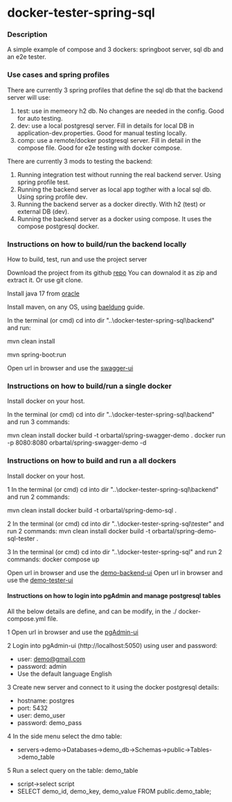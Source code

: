 # docker-tester-spring-sql

### Description

A simple example of compose and 3 dockers: springboot server, sql db and an e2e tester.

### Use cases and spring profiles
There are currently 3 spring profiles that define the sql db that the backend server will use:
1. test: use in memeory h2 db. No changes are needed in the config. Good for auto testing.
2. dev: use a local postgresql server. Fill in details for local DB in application-dev.properties. Good for manual testing locally.
3. comp: use a remote/docker postgresql server. Fill in detail in the compose file. Good for e2e testing with docker compose.

There are currently 3 mods to testing the backend:
1. Running integration test without running the real backend server. Using spring profile test.
2. Running the backend server as local app togther with a local sql db. Using spring profile dev.
3. Running the backend server as a docker directly. With h2 (test) or external DB (dev).
4. Running the backend server as a docker using compose. It uses the compose postgresql docker.

### Instructions on how to build/run the backend locally 

How to build, test, run and use the project server

Download the project from its github [repo](https://github.com/orbartal/docker-tester-spring-sql)
You can downalod it as zip and extract it. Or use git clone.

Install java 17 from [oracle](https://www.oracle.com/java/technologies/downloads/#java17) 

Install maven, on any OS, using [baeldung](https://www.baeldung.com/install-maven-on-windows-linux-mac) guide. 

In the terminal (or cmd) cd into dir "..\docker-tester-spring-sql\backend" and run:

mvn clean install

mvn spring-boot:run

Open url in browser and use the [swagger-ui](http://localhost:8080/swagger-ui/index.html)

### Instructions on how to build/run a single docker 

Install docker on your host.

In the terminal (or cmd) cd into dir "..\docker-tester-spring-sql\backend" and run 3 commands:

mvn clean install
docker build -t orbartal/spring-swagger-demo .
docker run -p 8080:8080 orbartal/spring-swagger-demo -d 

### Instructions on how to build and run a all dockers

Install docker on your host.

1 In the terminal (or cmd) cd into dir "..\docker-tester-spring-sql\backend" and run 2 commands:

mvn clean install
docker build -t orbartal/spring-demo-sql .

2 In the terminal (or cmd) cd into dir "..\docker-tester-spring-sql\tester" and run 2 commands:
mvn clean install
docker build -t orbartal/spring-demo-sql-tester .

3 In the terminal (or cmd) cd into dir "..\docker-tester-spring-sql" and run 2 commands:
docker compose up

Open url in browser and use the [demo-backend-ui](http://localhost:8080/swagger-ui/index.html)
Open url in browser and use the [demo-tester-ui](http://localhost:8090/swagger-ui/index.html)

#### Instructions on how to login into pgAdmin and manage postgresql tables
All the below details are define, and can be modify, in the ./ docker-compose.yml file.

1 Open url in browser and use the [pgAdmin-ui](http://localhost:5050)

2 Login into pgAdmin-ui (http://localhost:5050) using user and password:
- user: demo@gmail.com
- password: admin
- Use the default language English

3 Create new server and connect to it using the docker postgresql details:
- hostname: postgres
- port: 5432
- user: demo_user
- password: demo_pass

4 In the side menu select the dmo table:
- servers->demo->Databases->demo_db->Schemas->public->Tables->demo_table

5 Run a select query on the table: demo_table
- script->select script
- SELECT demo_id, demo_key, demo_value FROM public.demo_table;